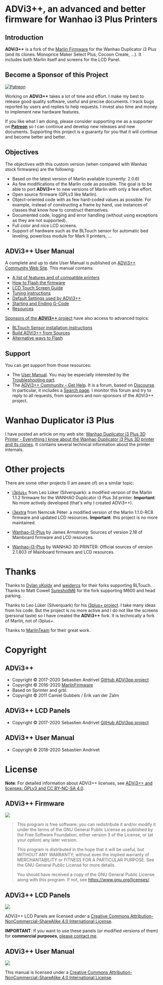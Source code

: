 # ADVi3++, an advanced and better firmware for Wanhao i3 Plus Printers

## Introduction

**ADVi3++** is a fork of the [Marlin Firmware](http://marlinfw.org/) for the Wanhao Duplicator i3 Plus (and its clones: Monoprice Maker Select Plus, Cocoon Create, ...). It includes both Marlin itself and screens for the LCD Panel.

## Become a Sponsor of this Project

[![Patreon](https://c5.patreon.com/external/logo/become_a_patron_button.png)](https://www.patreon.com/bePatron?u=6504486)

Working on **ADVi3++** takes a lot of time and effort. I make my best to release good quality software, useful and precise documents. I track bugs reported by users and replies to help requests. I invest also time and money to implement new hardware features.

If you like what I am doing, please consider supporting me as a supporter on [**Patreon**](https://www.patreon.com/bePatron?u=6504486) so I can continue and develop new releases and new documents. Supporting this project is a guaranty for you that it will continue and become better and better.

## Objectives

The objectives with this custom version (when compared with Wanhao stock firmwares) are the following:

* Based on the latest version of Marlin available (currently: 2.0.6)
* As few modifications of the Marlin code as possible. The goal is to be able to port **ADVi3++** to new versions of Marlin with only a few effort.
* Open source firmware (GPLv3 like Marlin).
* Object-oriented code with as few hard-coded values as possible. For example, instead of constructing a frame by hand, use instances of classes that know how to construct themselves.
* Documented code, logging and error handling (without using exceptions as they are not supported).
* Full color and nice LCD screens.
* Support of hardware such as the BLTouch sensor for automatic bed leveling, powerloss module for Mark II printers, ...

## ADVi3++ User Manual

A complete and up to date User Manual is published on [ADVi3++ Community Web Site](hhttps://community.advi3pp.com/c/user-manual). This manual contains:

* [A list of features and of compatible printers](https://community.advi3pp.com/t/introduction/)
* [How to Flash the firmware](https://community.advi3pp.com/t/how-to-flash/)
* [LCD Touch Screen Guide](https://community.advi3pp.com/t/lcd-touch-screen-guide/)
* [Tuning instructions](https://community.advi3pp.com/t/tuning/)
* [Default Settings used by ADVi3++](https://community.advi3pp.com/t/default-settings/)
* [Starting and Ending G-Code](https://community.advi3pp.com/t/starting-and-ending-g-code/)
* [Resources](https://community.advi3pp.com/t/resources/)

[Sponsors of the **ADVI3++** project](https://www.patreon.com/andrivet) have also access to advanced topics:

* [BLTouch Sensor installation instructions](https://community.advi3pp.com/t/add-a-bltouch-sensor/)
* [Build ADVi3++ from Sources](https://community.advi3pp.com/t/build-advi3-from-sources/)
* [Alternative ways to Flash](https://community.advi3pp.com/t/alternative-ways-to-flash/)

## Support

You can get support from those resources:

* The [User Manual](https://community.advi3pp.com/c/user-manual). You may be especially interested by the [Troubleshooting part](https://community.advi3pp.com/c/user-manual/troubleshooting).
* The [ADVi3++ Community - Get Help](https://community.advi3pp.com/c/get-help). It is a forum, based on [Discourse](https://www.discourse.org). In particular, it includes a [Search page](https://community.advi3pp.com/search?expanded=true).
I monitor this forum and try to reply to all requests, from sponsors and non-sponsors of the ADVi3++ project.

# Wanhao Duplicator i3 Plus

I have posted an article on my web site: [Wanhao Duplicator i3 Plus 3D Printer - Everything I know about the Wanhao Duplicator i3 Plus 3D printer and its clones](http://sebastien.andrivet.com/en/posts/). It contains several technical information about the printer internals.

# Other projects

There are some other projects (I am aware of) on a similar topic:

* [i3plus+](https://github.com/Silverquark/i3PlusPlus) from Leo Lüker (Silverquark): a modified version of the Marlin 1.1.2 firmware for the WANHAO Duplicator i3 Plus 3d printer. **Important**: No more actively developed (that's why I created ADVi3++).

* [i3extra](https://github.com/nepeee/i3Extra) from Nemcsik Péter: a modified version of the Marlin 1.1.0-RC8 firmware and updated LCD resources. **Important**: this project is no more maintained.

* [Wanhao-I3-Plus](https://github.com/jamesarm97/Wanhao-I3-Plus) by James Armstrong: Sources of version 2.18 of Mainboard firmware and LCD resources.

* [Wanhao-I3-Plus](https://github.com/garychen99/Duplicator-i3-plus) by WANHAO 3D PRINTER: Official sources of version 2.1.803 of Mainboard firmware and LCD resources.

# Thanks

Thanks to [Dylan xKoldx](https://github.com/xKoldx/ADVi3pp-Marlin) and [weidercs](https://github.com/weidercs/ADVi3pp-Marlin) for their forks supporting BLTouch. Thanks to Matt Cowell [SureshotM6](https://github.com/SureshotM6/ADVi3pp-Marlin) for the fork supporting M600 and head parking.

Thanks to Leo Lüker (Silverquark) for his [i3plus+ project](https://github.com/Silverquark/i3PlusPlus). I take many ideas from his code. But the project is no more active and I do not like the screens (personal taste) so I have created the **ADVi3++** fork. It is technically a fork of Marlin, not of i3plus+.

Thanks to [MarlinTeam](http://marlinfw.org/) for their great work.

# Copyright

## ADVi3++

* Copyright &copy; 2017-2020 Sebastien Andrivet [GitHub ADVi3pp project](https://github.com/andrivet/advi3pp])
* Copyright &copy; 2016-2020 [MarlinFirmware](https://github.com/MarlinFirmware/Marlin)
* Based on Sprinter and grbl.
* Copyright &copy; 2011 Camiel Gubbels / Erik van der Zalm

## ADVi3++ LCD Panels

* Copyright &copy; 2017-2020 Sebastien Andrivet [GitHub ADVi3pp project](https://github.com/andrivet/advi3pp])

## ADVi3++ User Manual

* Copyright &copy; 2018-2020 Sebastien Andrivet

# License

**Note**: For detailed information about ADVi3++ licenses, see [ADVi3++ and licenses: GPLv3 and CC BY-NC-SA 4.0](https://community.advi3pp.com/t/advi3-and-licenses-gplv3-and-cc-by-nc-sa-4-0/). 

## ADVi3++ Firmware

![](https://www.gnu.org/graphics/gplv3-127x51.png)

> This program is free software: you can redistribute it and/or modify it under the terms of the GNU General Public License as published by the Free Software Foundation, either version 3 of the License, or (at your option) any later version.
>
> This program is distributed in the hope that it will be useful, but WITHOUT ANY WARRANTY; without even the implied warranty of MERCHANTABILITY or FITNESS FOR A PARTICULAR PURPOSE.  See the GNU General Public License for more details.
>
> You should have received a copy of the GNU General Public License along with this program. If not, see <https://www.gnu.org/licenses/>.

## ADVi3++ LCD Panels

![](https://i.creativecommons.org/l/by-nc-sa/4.0/88x31.png)

ADVi3++ LCD Panels are licensed under a <a rel="license" href="http://creativecommons.org/licenses/by-nc-sa/4.0/">Creative Commons Attribution-NonCommercial-ShareAlike 4.0 International License</a>.

**IMPORTANT**: If you want to use these panels (or modified versions of them) for **commercial purposes**, [please contact me](https://community.advi3pp.com/u/andrivet).

## ADVi3++ User Manual

![](https://i.creativecommons.org/l/by-nc-sa/4.0/88x31.png)

This manual is licensed under a <a rel="license" href="http://creativecommons.org/licenses/by-nc-sa/4.0/">Creative Commons Attribution-NonCommercial-ShareAlike 4.0 International License</a>.
